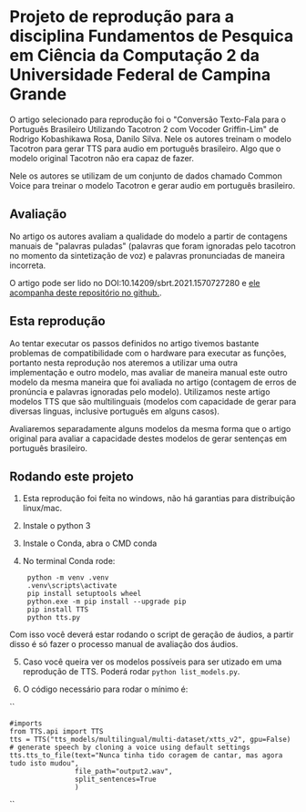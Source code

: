 # Projeto de reprodução para a disciplina Fundamentos de Pesquica em Ciência da Computação 2 da Universidade Federal de Campina Grande

O artigo selecionado para reprodução foi o "Conversão Texto-Fala para o Português Brasileiro Utilizando Tacotron 2 com Vocoder Griffin-Lim" de Rodrigo Kobashikawa Rosa, Danilo Silva. Nele os autores treinam o modelo Tacotron para gerar TTS para audio em português brasileiro. Algo que o modelo original Tacotron não era capaz de fazer.

Nele os autores se utilizam de um conjunto de dados chamado Common Voice para treinar o modelo Tacotron e gerar audio em português brasileiro.

## Avaliação

No artigo os autores avaliam a qualidade do modelo a partir de contagens manuais de "palavras puladas" (palavras que foram ignoradas pelo tacotron no momento da sintetização de voz) e palavras pronunciadas de maneira incorreta.

O artigo pode ser lido no DOI:10.14209/sbrt.2021.1570727280 e [ele acompanha deste repositório no github.](https://github.com/rodrigokrosa/tacotron2-GL-brazillian-portuguese).

## Esta reprodução

Ao tentar executar os passos definidos no artigo tivemos bastante problemas de compatibilidade com o hardware para executar as funções, portanto nesta reprodução nos ateremos a utilizar uma outra implementação e outro modelo, mas avaliar de maneira manual este outro modelo da mesma maneira que foi avaliada no artigo (contagem de erros de pronúncia e palavras ignoradas pelo modelo). Utilizamos neste artigo modelos TTS que são multilinguais (modelos com capacidade de gerar para diversas linguas, inclusive português em alguns casos).

Avaliaremos separadamente alguns modelos da mesma forma que o artigo original para avaliar a capacidade destes modelos de gerar sentenças em português brasileiro.

## Rodando este projeto

1. Esta reprodução foi feita no windows, não há garantias para distribuição linux/mac.
2. Instale o python 3
3. Instale o Conda, abra o CMD conda
4. No terminal Conda rode:

		python -m venv .venv
		.venv\scripts\activate
		pip install setuptools wheel
		python.exe -m pip install --upgrade pip
		pip install TTS
		python tts.py

Com isso você deverá estar rodando o script de geração de áudios, a partir disso é só fazer o processo manual de avaliação dos áudios.

5. Caso você queira ver os modelos possíveis para ser utizado em uma reprodução de TTS. Poderá rodar `python list_models.py`. 

6. O código necessário para rodar o mínimo é:

``

	#imports
	from TTS.api import TTS
	tts = TTS("tts_models/multilingual/multi-dataset/xtts_v2", gpu=False)
	# generate speech by cloning a voice using default settings
	tts.tts_to_file(text="Nunca tinha tido coragem de cantar, mas agora tudo isto mudou",
	                file_path="output2.wav",
	                split_sentences=True
	                )

``

